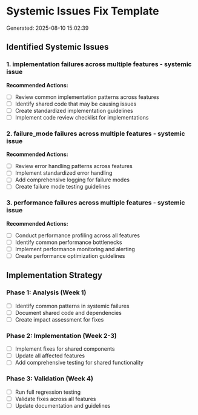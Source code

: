 # Systemic Issues Fix Template
Generated: 2025-08-10 15:02:39

## Identified Systemic Issues

### 1. implementation failures across multiple features - systemic issue

**Recommended Actions:**
- [ ] Review common implementation patterns across features
- [ ] Identify shared code that may be causing issues
- [ ] Create standardized implementation guidelines
- [ ] Implement code review checklist for implementations

### 2. failure_mode failures across multiple features - systemic issue

**Recommended Actions:**
- [ ] Review error handling patterns across features
- [ ] Implement standardized error handling
- [ ] Add comprehensive logging for failure modes
- [ ] Create failure mode testing guidelines

### 3. performance failures across multiple features - systemic issue

**Recommended Actions:**
- [ ] Conduct performance profiling across all features
- [ ] Identify common performance bottlenecks
- [ ] Implement performance monitoring and alerting
- [ ] Create performance optimization guidelines

## Implementation Strategy

### Phase 1: Analysis (Week 1)
- [ ] Identify common patterns in systemic failures
- [ ] Document shared code and dependencies
- [ ] Create impact assessment for fixes

### Phase 2: Implementation (Week 2-3)
- [ ] Implement fixes for shared components
- [ ] Update all affected features
- [ ] Add comprehensive testing for shared functionality

### Phase 3: Validation (Week 4)
- [ ] Run full regression testing
- [ ] Validate fixes across all features
- [ ] Update documentation and guidelines
